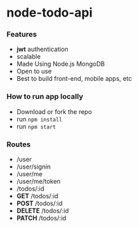 # node-todo-api
### Features
- **jwt** authentication 
- scalable
- Made Using Node.js MongoDB 
- Open to use 
- Best to build front-end, mobile apps, etc

### How to run app locally
- Download or fork the repo
- run ```npm install``` 
- run ```npm start```

### Routes
- /user
- /user/signin
- /user/me
- /user/me/token
- /todos/:id
-  **GET** /todos/:id
-  **POST** /todos/:id
-  **DELETE** /todos/:id
-  **PATCH** /todos/:id
